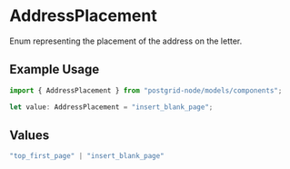 # AddressPlacement

Enum representing the placement of the address on the letter.

## Example Usage

```typescript
import { AddressPlacement } from "postgrid-node/models/components";

let value: AddressPlacement = "insert_blank_page";
```

## Values

```typescript
"top_first_page" | "insert_blank_page"
```
